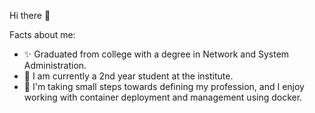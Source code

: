 
Hi there 👋

Facts about me:
- :sparkles: Graduated from college with a degree in Network and System Administration.
- :memo: I am currently a 2nd year student at the institute.
- 🤪 I'm taking small steps towards defining my profession, and I enjoy working with container deployment and management using docker.

<!--
-->
